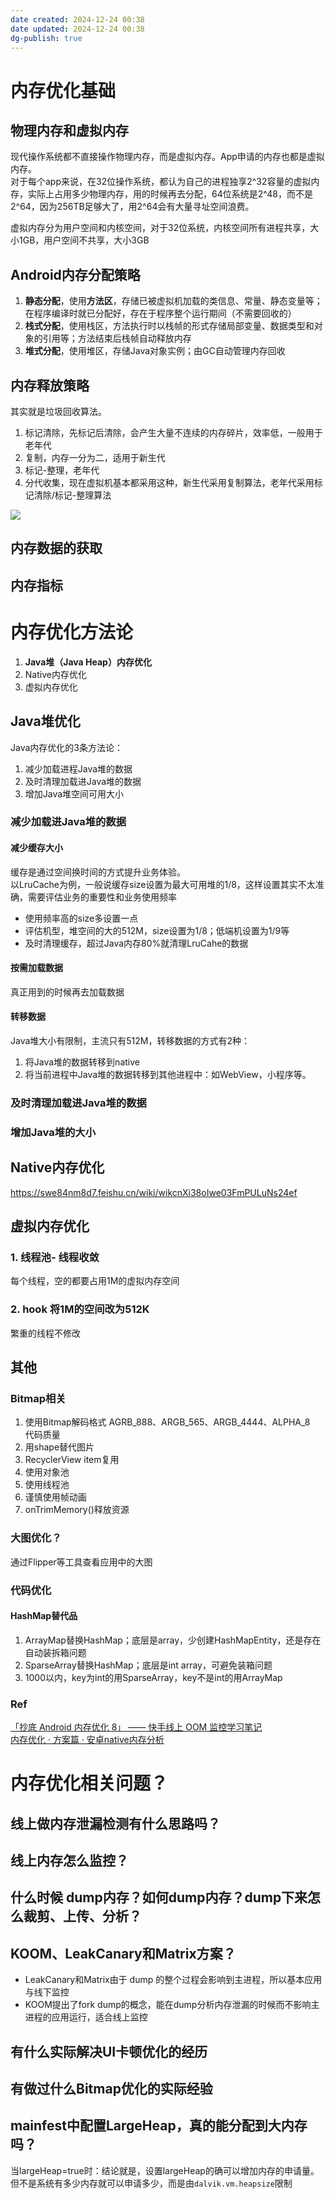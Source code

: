 ```yaml
---
date created: 2024-12-24 00:38
date updated: 2024-12-24 00:38
dg-publish: true
---
```


# 内存优化基础

## 物理内存和虚拟内存

现代操作系统都不直接操作物理内存，而是虚拟内存。App申请的内存也都是虚拟内存。<br />对于每个app来说，在32位操作系统，都认为自己的进程独享2^32容量的虚拟内存，实际上占用多少物理内存，用的时候再去分配，64位系统是2^48，而不是2^64，因为256TB足够大了，用2^64会有大量寻址空间浪费。

虚拟内存分为用户空间和内核空间，对于32位系统，内核空间所有进程共享，大小1GB，用户空间不共享，大小3GB

## Android内存分配策略

1. **静态分配**，使用**方法区**，存储已被虚拟机加载的类信息、常量、静态变量等；在程序编译时就已分配好，存在于程序整个运行期间（不需要回收的）
2. **栈式分配**，使用栈区，方法执行时以栈帧的形式存储局部变量、数据类型和对象的引用等；方法结束后栈帧自动释放内存
3. **堆式分配**，使用堆区，存储Java对象实例；由GC自动管理内存回收

## 内存释放策略

其实就是垃圾回收算法。

1. 标记清除，先标记后清除，会产生大量不连续的内存碎片，效率低，一般用于老年代
2. 复制，内存一分为二，适用于新生代
3. 标记-整理，老年代
4. 分代收集，现在虚拟机基本都采用这种，新生代采用复制算法，老年代采用标记清除/标记-整理算法

![](https://cdn.nlark.com/yuque/0/2023/webp/694278/1681144943616-c7cf1ceb-a86a-4427-929a-051d539e31e3.webp#averageHue=%23f2f2f2&clientId=u992af49a-1ec7-4&from=paste&id=u58990ae0&originHeight=361&originWidth=1240&originalType=url&ratio=1.5&rotation=0&showTitle=false&status=done&style=none&taskId=u47c9c8ce-2b48-48af-9d2e-eb8b8964131&title=)

## 内存数据的获取

## 内存指标

#

# 内存优化方法论

1. **Java堆（Java Heap）内存优化**
2. Native内存优化
3. 虚拟内存优化

## Java堆优化

Java内存优化的3条方法论：

1. 减少加载进程Java堆的数据
2. 及时清理加载进Java堆的数据
3. 增加Java堆空间可用大小

### 减少加载进Java堆的数据

#### 减少缓存大小

缓存是通过空间换时间的方式提升业务体验。<br />以LruCache为例，一般说缓存size设置为最大可用堆的1/8，这样设置其实不太准确，需要评估业务的重要性和业务使用频率

- 使用频率高的size多设置一点
- 评估机型，堆空间的大的512M，size设置为1/8；低端机设置为1/9等
- 及时清理缓存，超过Java内存80%就清理LruCahe的数据

#### 按需加载数据

真正用到的时候再去加载数据

#### 转移数据

Java堆大小有限制，主流只有512M，转移数据的方式有2种：

1. 将Java堆的数据转移到native
2. 将当前进程中Java堆的数据转移到其他进程中：如WebView，小程序等。

### 及时清理加载进Java堆的数据

### 增加Java堆的大小

## Native内存优化

<https://swe84nm8d7.feishu.cn/wiki/wikcnXi38oIwe03FmPULuNs24ef>

## 虚拟内存优化

### 1. 线程池- 线程收敛

每个线程，空的都要占用1M的虚拟内存空间

### 2. hook 将1M的空间改为512K

繁重的线程不修改

## 其他

### Bitmap相关

1. 使用Bitmap解码格式 AGRB_888、ARGB_565、ARGB_4444、ALPHA_8<br />代码质量
2. 用shape替代图片
3. RecyclerView item复用
4. 使用对象池
5. 使用线程池
6. 谨慎使用帧动画
7. onTrimMemory()释放资源

### 大图优化？

通过Flipper等工具查看应用中的大图

### 代码优化

#### HashMap替代品

1. ArrayMap替换HashMap；底层是array，少创建HashMapEntity，还是存在自动装拆箱问题
2. SparseArray替换HashMap；底层是int array，可避免装箱问题
3. 1000以内，key为int的用SparseArray，key不是int的用ArrayMap

### Ref

[「抄底 Android 内存优化 8」 —— 快手线上 OOM 监控学习笔记](https://blog.csdn.net/qq_23191031/article/details/10945700)<br />[内存优化 · 方案篇  ·  安卓native内存分析](https://swe84nm8d7.feishu.cn/wiki/wikcnXi38oIwe03FmPULuNs24ef)

# 内存优化相关问题？

## 线上做内存泄漏检测有什么思路吗？

## 线上内存怎么监控？

## 什么时候 dump内存？如何dump内存？dump下来怎么裁剪、上传、分析？

## KOOM、LeakCanary和Matrix方案？

- LeakCanary和Matrix由于 dump 的整个过程会影响到主进程，所以基本应用与线下监控
- KOOM提出了fork dump的概念，能在dump分析内存泄漏的时候而不影响主进程的应用运行，适合线上监控

## 有什么实际解决UI卡顿优化的经历

## 有做过什么Bitmap优化的实际经验

## mainfest中配置LargeHeap，真的能分配到大内存吗？

当largeHeap=true时：结论就是，设置largeHeap的确可以增加内存的申请量。但不是系统有多少内存就可以申请多少，而是由`dalvik.vm.heapsize`限制

## <br />
